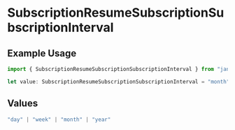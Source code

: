 # SubscriptionResumeSubscriptionSubscriptionInterval

## Example Usage

```typescript
import { SubscriptionResumeSubscriptionSubscriptionInterval } from "jani-payments/models/operations";

let value: SubscriptionResumeSubscriptionSubscriptionInterval = "month";
```

## Values

```typescript
"day" | "week" | "month" | "year"
```